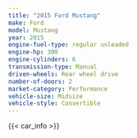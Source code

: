 ```yaml
---
title: "2015 Ford Mustang"
make: Ford
model: Mustang
year: 2015
engine-fuel-type: regular unleaded
engine-hp: 300
engine-cylinders: 6
transmission-type: Manual
driven-wheels: Rear wheel drive
number-of-doors: 2
market-category: Performance
vehicle-size: Midsize
vehicle-style: Convertible
---
```


{{< car_info >}}
